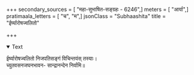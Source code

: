 +++
secondary_sources = [ "महा-सुभाषित-सङ्ग्रहः - 6246",]
meters = [ "आर्या",]
pratimaala_letters = [ "च", "म",]
jsonClass = "Subhaashita"
title = "ईर्ष्यारोषज्वलितो"

+++

<details open><summary>Text</summary>

ईर्ष्यारोषज्वलितो निजपतिसङ्गं विचिन्तयंस् तस्याः।  
च्युतवसनजघनभावन- सान्द्रानन्देन निर्वामि॥
</details>
